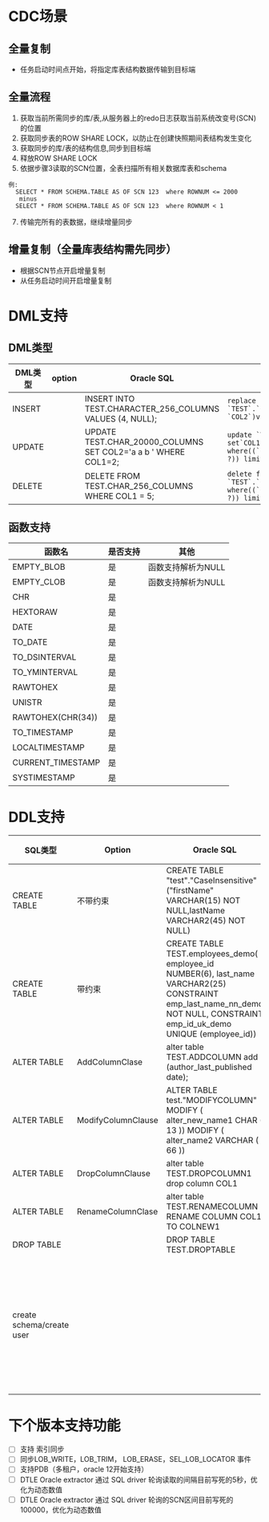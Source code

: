 # CDC场景

## 全量复制        
- 任务启动时间点开始，将指定库表结构数据传输到目标端

## 全量流程
 1. 获取当前所需同步的库/表,从服务器上的redo日志获取当前系统改变号(SCN)的位置
 2. 获取同步表的ROW SHARE LOCK，以防止在创建快照期间表结构发生变化
 4. 获取同步的库/表的结构信息,同步到目标端
 5. 释放ROW SHARE LOCK
 6. 依据步骤3读取的SCN位置，全表扫描所有相关数据库表和schema
```
例:
  SELECT * FROM SCHEMA.TABLE AS OF SCN 123  where ROWNUM <= 2000
   minus 
  SELECT * FROM SCHEMA.TABLE AS OF SCN 123  where ROWNUM < 1
```
 7. 传输完所有的表数据，继续增量同步  


## 增量复制（全量库表结构需先同步）
- 根据SCN节点开启增量复制   
- 从任务启动时间开启增量复制

# DML支持

## DML类型
| DML类型 | option | Oracle SQL                                                     | MySQL SQL                                                                                              | 其他                                        |
| ---     | ---    | ---                                                            | ---                                                                                                    | ---                                         |
| INSERT  |        | INSERT INTO TEST.CHARACTER_256_COLUMNS VALUES (4, NULL);       | ``replace into `TEST`.`CHAR_256_COLUMNS`(`COL1`, `COL2`)values(?, ?)``                                 | args=[0, <nil>]                             |
| UPDATE  |        | UPDATE TEST.CHAR_20000_COLUMNS SET COL2='a a b ' WHERE COL1=2; | ``update `TEST`.`CHAR_256_COLUMNS` set`COL1`=?, `COL2`=?where((`COL1` = ?) and (`COL2` = ?)) limit 1`` | args=[3, "a a", 3, "a a"]                   |
| DELETE  |        | DELETE  FROM TEST.CHAR_256_COLUMNS WHERE COL1 = 5;             | ``delete from `TEST`.`CHAR_256_COLUMNS` where((`COL1` = ?) and (`COL2` = ?)) limit 1``                 | args=[5, "ABCDEFGHIJKLMNOPQRSTUVWXYZ     "] |

## 函数支持
| 函数名 | 是否支持 |  其他 |
| --- | --- | --- |
| EMPTY_BLOB | 是 |  函数支持解析为NULL|
| EMPTY_CLOB | 是 |   函数支持解析为NULL|
| CHR | 是 | |
| HEXTORAW | 是 |  |  
| DATE | 是| |
| TO_DATE | 是 |  |  
| TO_DSINTERVAL | 是 | |  
| TO_YMINTERVAL | 是 | |  
| RAWTOHEX | 是 |  |  
| UNISTR | 是|  |
| RAWTOHEX(CHR(34)) |是 |  | 
| TO_TIMESTAMP | 是 |  | 
| LOCALTIMESTAMP | 是 |  | 
| CURRENT_TIMESTAMP | 是 |  |
| SYSTIMESTAMP | 是 |  | | 

# DDL支持
| SQL类型                   | Option             | Oracle SQL                                                                                                                                                                  | 转化后MySQL SQL                                                                                                                                                      | 语法支持                                                                                                                     |
|---------------------------|--------------------|-----------------------------------------------------------------------------------------------------------------------------------------------------------------------------|----------------------------------------------------------------------------------------------------------------------------------------------------------------------|------------------------------------------------------------------------------------------------------------------------------|
| CREATE TABLE              | 不带约束           | CREATE TABLE "test"."CaseInsensitive" ("firstName" VARCHAR(15) NOT NULL,lastName VARCHAR2(45) NOT NULL)                                                                     | ``CREATE TABLE `test`.`CaseInsensitive` (`firstName` VARCHAR(15) NOT NULL,`LASTNAME` VARCHAR(45) NOT NULL) DEFAULT CHARACTER SET = UTF8MB4``                         | 支持                                                                                                                         |
| CREATE TABLE              | 带约束             | CREATE TABLE TEST.employees_demo( employee_id NUMBER(6), last_name VARCHAR2(25)  CONSTRAINT emp_last_name_nn_demo NOT NULL, CONSTRAINT emp_id_uk_demo UNIQUE (employee_id)) | ``CREATE TABLE `TEST`.`EMPLOYEES_DEMO` (`EMPLOYEE_ID` INT,`LAST_NAME` VARCHAR(25) NOT NULL,UNIQUE `EMP_ID_UK_DEMO`(`employee_id`)) DEFAULT CHARACTER SET = UTF8MB4`` | 不支持外键约束                                                                                                               |
| ALTER TABLE               | AddColumnClase     | alter table TEST.ADDCOLUMN add (author_last_published date);                                                                                                                | ``ALTER TABLE `TEST`.`ADDCOLUMN` ADD COLUMN (`AUTHOR_LAST_PUBLISHED` DATETIME)``                                                                                     | 支持                                                                                                                         |
| ALTER TABLE               | ModifyColumnClause | ALTER TABLE test."MODIFYCOLUMN" MODIFY ( alter_new_name1 CHAR ( 13 )) MODIFY ( alter_name2 VARCHAR ( 66 ))                                                                  | ``ALTER TABLE `TEST`.`MODIFYCOLUMN` MODIFY COLUMN `ALTER_NEW_NAME1` CHAR(13), MODIFY COLUMN `ALTER_NAME2` VARCHAR(66)``                                              | 支持                                                                                                                         |
| ALTER TABLE               | DropColumnClause   | alter table TEST.DROPCOLUMN1 drop column COL1                                                                                                                               | ``ALTER TABLE `TEST`.`DROPCOLUMN1` DROP COLUMN `TEST`.`DROPCOLUMN1`.`COL1``                                                                                          | 支持                                                                                                                         |
| ALTER TABLE               | RenameColumnClase  | alter table TEST.RENAMECOLUMN RENAME  COLUMN COL1 TO COLNEW1                                                                                                                | ``ALTER TABLE `TEST`.`RENAMECOLUMN` RENAME COLUMN `TEST`.`RENAMECOLUMN`.`COL1` TO `TEST`.`RENAMECOLUMN`.`COLNEW1` ``                                                 | 当前仅支持8.0语法                                                                                                            |
| DROP TABLE                |                    | DROP TABLE TEST.DROPTABLE                                                                                                                                                   | ``DROP TABLE `TEST`.`DROPTABLE` ``                                                                                                                                   |                                                                                                                              |
| create schema/create user |                    |                                                                                                                                                                             |                                                                                                                                                                      | 实现为执行create table 前先执行create schema if not exists，保持库同步 [#840](https://github.com/actiontech/dtle/issues/840) |

 
# 下个版本支持功能
 - [ ] 支持 索引同步
 - [ ] 同步LOB_WRITE，LOB_TRIM， LOB_ERASE，SEL_LOB_LOCATOR 事件
 - [ ] 支持PDB（多租户，oracle 12开始支持）
 - [ ] DTLE Oracle extractor 通过 SQL driver 轮询读取的间隔目前写死的5秒，优化为动态数值
 - [ ] DTLE Oracle extractor 通过 SQL driver 轮询的SCN区间目前写死的100000，优化为动态数值
